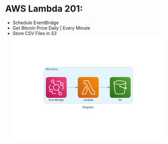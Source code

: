 # AWS Lambda 201: 
* Schedule EventBridge
* Get Bitcoin Price Daily | Every Minute
* Store CSV Files in S3
![png](images/diagram.png)





 
